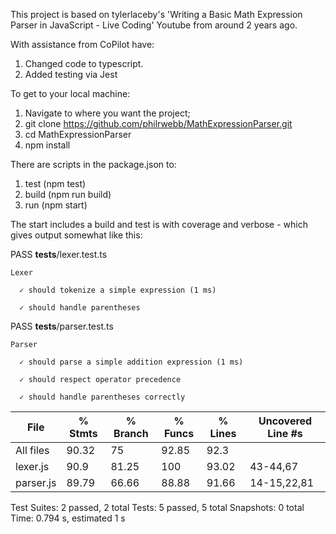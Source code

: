 This project is based on tylerlaceby's 'Writing a Basic Math Expression Parser in JavaScript - Live Coding' Youtube from around 2 years ago.    

With assistance from CoPilot have:

1. Changed code to typescript.
2. Added testing via Jest

To get to your local machine:

1. Navigate to where you want the project;
2. git clone https://github.com/philrwebb/MathExpressionParser.git
3. cd MathExpressionParser
4. npm install

There are scripts in the package.json to:

1. test (npm test)
2. build (npm run build)
3. run (npm start)

The start includes a build and test is with coverage and verbose - which gives output somewhat like this:

   PASS  __tests__/lexer.test.ts
   
    Lexer
    
      ✓ should tokenize a simple expression (1 ms)
      
      ✓ should handle parentheses
  
   PASS  __tests__/parser.test.ts
   
    Parser
    
      ✓ should parse a simple addition expression (1 ms)
      
      ✓ should respect operator precedence
      
      ✓ should handle parentheses correctly
      
  

  File       | % Stmts | % Branch | % Funcs | % Lines | Uncovered Line #s 
  -----------|---------|----------|---------|---------|-------------------
  All files  |   90.32 |       75 |   92.85 |    92.3 |                   
   lexer.js  |    90.9 |    81.25 |     100 |   93.02 | 43-44,67          
   parser.js |   89.79 |    66.66 |   88.88 |   91.66 | 14-15,22,81       
 
  Test Suites: 2 passed, 2 total
  Tests:       5 passed, 5 total
  Snapshots:   0 total
  Time:        0.794 s, estimated 1 s
